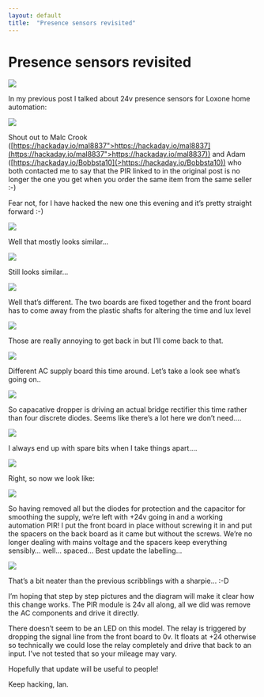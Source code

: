 ```yaml
---
layout: default
title:  "Presence sensors revisited"
---
```


# Presence sensors revisited

![](/assets/2016-09-10/2016-09-10-17.49.45-1038x576.jpg)

In my previous post I talked about 24v presence sensors for Loxone home automation:

![](/assets/2016-09-10/Previous_post_tweet.png)

Shout out to Malc Crook ([https://hackaday.io/mal8837">https://hackaday.io/mal8837](https://hackaday.io/mal8837">https://hackaday.io/mal8837)) and Adam ([https://hackaday.io/Bobbsta10](>https://hackaday.io/Bobbsta10)) who both contacted me to say that the PIR linked to in the original post is no longer the one you get when you order the same item from the same seller :-)

Fear not, for I have hacked the new one this evening and it’s pretty straight forward :-)

![](/assets/2016-09-10/2016-09-10-17.49.04-300x139.jpg)

Well that mostly looks similar…

![](/assets/2016-09-10/2016-09-10-17.49.45-300x169.jpg)

Still looks similar…

![](/assets/2016-09-10/2016-09-10-17.51.32-300x169.jpg)

Well that’s different. The two boards are fixed together and the front board has to come away from the plastic shafts for altering the time and lux level

![](/assets/2016-09-10/2016-09-10-17.53.30-169x300.jpg)

Those are really annoying to get back in but I’ll come back to that.

![](/assets/2016-09-10/2016-09-10-17.54.47-300x169.jpg)

Different AC supply board this time around. Let’s take a look see what’s going on..

![](/assets/2016-09-10/PIR-AC-board-layout-284x300.png)

So capacative dropper is driving an actual bridge rectifier this time rather than four discrete diodes. Seems like there’s a lot here we don’t need….

![](/assets/2016-09-10/2016-09-10-18.24.24-300x169.jpg)

I always end up with spare bits when I take things apart….

![](/assets/2016-09-10/2016-09-10-18.48.00-300x169.jpg)

Right, so now we look like:

![](/assets/2016-09-10/2016-09-10-18.33.06-169x300.jpg)

So having removed all but the diodes for protection and the capacitor for smoothing the supply, we’re left with +24v going in and a working automation PIR! I put the front board in place without screwing it in and put the spacers on the back board as it came but without the screws. We’re no longer dealing with mains voltage and the spacers keep everything sensibly… well… spaced… Best update the labelling…

![](/assets/2016-09-10/2016-09-10-18.47.18-169x300.jpg)

That’s a bit neater than the previous scribblings with a sharpie… :-D

I’m hoping that step by step pictures and the diagram will make it clear how this change works. The PIR module is 24v all along, all we did was remove the AC components and drive it directly.

There doesn’t seem to be an LED on this model. The relay is triggered by dropping the signal line from the front board to 0v. It floats at +24 otherwise so technically we could lose the relay completely and drive that back to an input. I’ve not tested that so your mileage may vary.

Hopefully that update will be useful to people!

Keep hacking, Ian.
